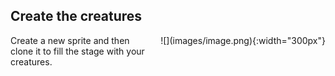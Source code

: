 ## Create the creatures

<div style="display: flex; flex-wrap: wrap">
<div style="flex-basis: 200px; flex-grow: 1; margin-right: 15px;">
Create a new sprite and then clone it to fill the stage with your creatures.
</div>
<div>
![](images/image.png){:width="300px"}
</div>
</div>

